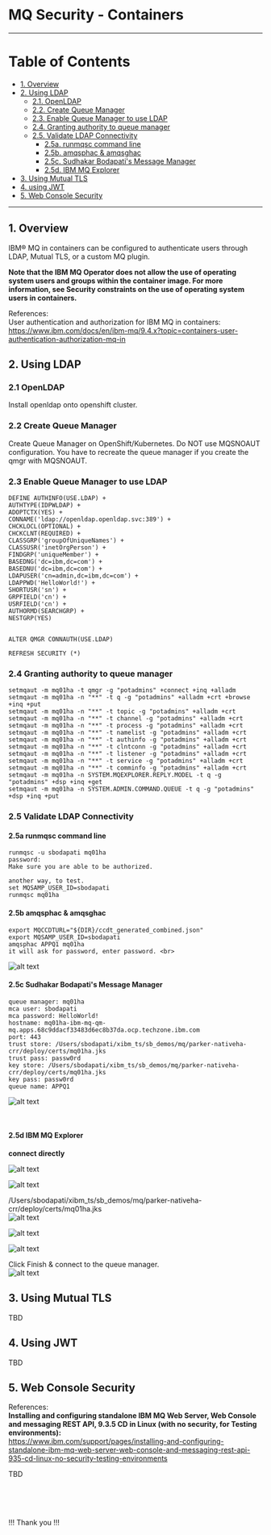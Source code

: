 # MQ Security - Containers

---

# Table of Contents
- [1. Overview](#overview)
- [2. Using LDAP](#ldap)
    * [2.1. OpenLDAP](#openldap)
    * [2.2. Create Queue Manager](#create-qmgr)
    * [2.3. Enable Queue Manager to use LDAP](#enable-qmgr-ldap)
    * [2.4. Granting authority to queue manager](#grant-qmgr-access)
    * [2.5. Validate LDAP Connectivity](#validate-ldap-clients)
        * [2.5a. runmqsc command line](#validate-ldap-runmqsc)
        * [2.5b. amqsphac & amqsghac](#validate-ldap-amqspghac)
        * [2.5c. Sudhakar Bodapati's Message Manager ](#validate-ldap-msgmanager)
        * [2.5d. IBM MQ Explorer](#validate-ldap-mqexplorer)
- [3. Using Mutual TLS ](#mtls)
- [4. using JWT ](#jwt)
- [5. Web Console Security ](#webconsole-security)

---

## 1. Overview

IBM® MQ in containers can be configured to authenticate users through LDAP, Mutual TLS, or a custom MQ plugin.
<br>

**Note that the IBM MQ Operator does not allow the use of operating system users and groups within the container image. For more information, see Security constraints on the use of operating system users in containers.**
<br>

References: <br>
User authentication and authorization for IBM MQ in containers: <br>
https://www.ibm.com/docs/en/ibm-mq/9.4.x?topic=containers-user-authentication-authorization-mq-in
<br>


## 2. Using LDAP <a name="ldap"></a>

### 2.1 OpenLDAP <a name="openldap"></a>

Install openldap onto openshift cluster. <br>


### 2.2 Create Queue Manager <a name="create-qmgr"></a>

Create Queue Manager on OpenShift/Kubernetes. Do NOT use MQSNOAUT configuration. You have to recreate the queue manager if you create the qmgr with MQSNOAUT. <br>


### 2.3 Enable Queue Manager to use LDAP <a name="enable-qmgr-ldap"></a>

```
DEFINE AUTHINFO(USE.LDAP) +
AUTHTYPE(IDPWLDAP) +
ADOPTCTX(YES) +
CONNAME('ldap://openldap.openldap.svc:389') +
CHCKLOCL(OPTIONAL) +
CHCKCLNT(REQUIRED) +
CLASSGRP('groupOfUniqueNames') +
CLASSUSR('inetOrgPerson') +
FINDGRP('uniqueMember') +
BASEDNG('dc=ibm,dc=com') +
BASEDNU('dc=ibm,dc=com') +
LDAPUSER('cn=admin,dc=ibm,dc=com') +
LDAPPWD('HelloWorld!') +
SHORTUSR('sn') +
GRPFIELD('cn') +
USRFIELD('cn') +
AUTHORMD(SEARCHGRP) +
NESTGRP(YES)


ALTER QMGR CONNAUTH(USE.LDAP)

REFRESH SECURITY (*)
```


### 2.4 Granting authority to queue manager <a name="grant-qmgr-access"></a>

```
setmqaut -m mq01ha -t qmgr -g "potadmins" +connect +inq +alladm
setmqaut -m mq01ha -n "**" -t q -g "potadmins" +alladm +crt +browse +inq +put
setmqaut -m mq01ha -n "**" -t topic -g "potadmins" +alladm +crt
setmqaut -m mq01ha -n "**" -t channel -g "potadmins" +alladm +crt
setmqaut -m mq01ha -n "**" -t process -g "potadmins" +alladm +crt
setmqaut -m mq01ha -n "**" -t namelist -g "potadmins" +alladm +crt
setmqaut -m mq01ha -n "**" -t authinfo -g "potadmins" +alladm +crt
setmqaut -m mq01ha -n "**" -t clntconn -g "potadmins" +alladm +crt
setmqaut -m mq01ha -n "**" -t listener -g "potadmins" +alladm +crt
setmqaut -m mq01ha -n "**" -t service -g "potadmins" +alladm +crt
setmqaut -m mq01ha -n "**" -t comminfo -g "potadmins" +alladm +crt
setmqaut -m mq01ha -n SYSTEM.MQEXPLORER.REPLY.MODEL -t q -g "potadmins" +dsp +inq +get
setmqaut -m mq01ha -n SYSTEM.ADMIN.COMMAND.QUEUE -t q -g "potadmins" +dsp +inq +put
```

### 2.5 Validate LDAP Connectivity <a name="validate-ldap-clients"></a>

#### 2.5a runmqsc command line <a name="validate-ldap-runmqsc"></a>

```
runmqsc -u sbodapati mq01ha
password: 
Make sure you are able to be authorized.

another way, to test.
set MQSAMP_USER_ID=sbodapati
runmqsc mq01ha
```


#### 2.5b amqsphac & amqsghac <a name="validate-ldap-amqspghac"></a>

```
export MQCCDTURL="${DIR}/ccdt_generated_combined.json"
export MQSAMP_USER_ID=sbodapati
amqsphac APPQ1 mq01ha
it will ask for password, enter password. <br>
```

![alt text](./images/image.png)


#### 2.5c Sudhakar Bodapati's Message Manager <a name="validate-ldap-msgmanager"></a>

```
queue manager: mq01ha
mca user: sbodapati
mca password: HelloWorld!
hostname: mq01ha-ibm-mq-qm-mq.apps.68c9ddacf33483d6ec8b37da.ocp.techzone.ibm.com
port: 443
trust store: /Users/sbodapati/xibm_ts/sb_demos/mq/parker-nativeha-crr/deploy/certs/mq01ha.jks
trust pass: passw0rd
key store: /Users/sbodapati/xibm_ts/sb_demos/mq/parker-nativeha-crr/deploy/certs/mq01ha.jks
key pass: passw0rd
queue name: APPQ1
```
![alt text](./images/image-1.png)

<br>




#### 2.5d IBM MQ Explorer <a name="validate-ldap-mqexplorer"></a>

**connect directly**

![alt text](./images/image-2.png)

![alt text](./images/image-6.png)


/Users/sbodapati/xibm_ts/sb_demos/mq/parker-nativeha-crr/deploy/certs/mq01ha.jks
<br>
![alt text](./images/image-5.png)


![alt text](./images/image-7.png)

![alt text](./images/image-8.png)

Click Finish & connect to the queue manager. <br>
![alt text](./images/image-9.png)




## 3. Using Mutual TLS <a name="mtls"></a>

TBD <br>

## 4. Using JWT <a name="jwt"></a>

TBD <br>

## 5. Web Console Security <a name="webconsole-security"></a>

References:<br>
**Installing and configuring standalone IBM MQ Web Server, Web Console and messaging REST API, 9.3.5 CD in Linux (with no security, for Testing environments):**
<br>
https://www.ibm.com/support/pages/installing-and-configuring-standalone-ibm-mq-web-server-web-console-and-messaging-rest-api-935-cd-linux-no-security-testing-environments

TBD <br>

<br><br><br>

!!! Thank you !!!
